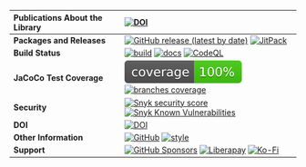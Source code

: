 | __Publications About the Library__ | [![DOI](https://joss.theoj.org/papers/10.21105/joss.02448/status.svg)](https://doi.org/10.21105/joss.02448)                                                                                                                                                                                                                                                                                                                                                                                           |
| :--- |:------------------------------------------------------------------------------------------------------------------------------------------------------------------------------------------------------------------------------------------------------------------------------------------------------------------------------------------------------------------------------------------------------------------------------------------------------------------------------------------------------|
| __Packages and Releases__ | [![GitHub release (latest by date)](https://img.shields.io/github/v/release/lfeagan/distributed-task-manager?logo=GitHub)](https://github.com/lfeagan/distributed-task-manager/releases) [![JitPack](https://jitpack.io/v/lfeagan/distributed-task-manager.svg)](https://jitpack.io/#lfeagan/distributed-task-manager)                                                                                                                                                                                |
| __Build Status__ | [![build](https://github.com/lfeagan/distributed-task-manager/workflows/build/badge.svg)](https://github.com/lfeagan/distributed-task-manger/actions/workflows/build.yml) [![docs](https://github.com/lfeagan/distributed-task-manager/workflows/docs/badge.svg)](https://chips-n-salsa.cicirello.org/api/) [![CodeQL](https://github.com/cicirello/Chips-n-Salsa/actions/workflows/codeql-analysis.yml/badge.svg)](https://github.com/cicirello/Chips-n-Salsa/actions/workflows/codeql-analysis.yml) |
| __JaCoCo Test Coverage__ | [![coverage](https://raw.githubusercontent.com/cicirello/Chips-n-Salsa/badges/jacoco.svg)](https://github.com/cicirello/Chips-n-Salsa/actions/workflows/build.yml) [![branches coverage](https://raw.githubusercontent.com/cicirello/Chips-n-Salsa/badges/branches.svg)](https://github.com/cicirello/Chips-n-Salsa/actions/workflows/build.yml)                                                                                                                                                      |
| __Security__ | [![Snyk security score](https://snyk-widget.herokuapp.com/badge/mvn/org.cicirello/chips-n-salsa/badge.svg)](https://snyk.io/vuln/maven%3Aorg.cicirello%3Achips-n-salsa) [![Snyk Known Vulnerabilities](https://snyk.io/test/github/cicirello/Chips-n-Salsa/badge.svg)](https://snyk.io/test/github/cicirello/Chips-n-Salsa)                                                                                                                                                                           |
| __DOI__ | [![DOI](https://zenodo.org/badge/273074441.svg)](https://zenodo.org/badge/latestdoi/273074441)                                                                                                                                                                                                                                                                                                                                                                                                        |
| __Other Information__ | [![GitHub](https://img.shields.io/github/license/cicirello/Chips-n-Salsa)](https://github.com/cicirello/Chips-n-Salsa/blob/master/LICENSE) [![style](https://img.shields.io/badge/style-Google%20Java%20Style-informational)](https://google.github.io/styleguide/javaguide.html)                                                                                                                                                                                                                     |
| __Support__ | [![GitHub Sponsors](https://img.shields.io/badge/sponsor-30363D?logo=GitHub-Sponsors&logoColor=#EA4AAA)](https://github.com/sponsors/cicirello) [![Liberapay](https://img.shields.io/badge/Liberapay-F6C915?logo=liberapay&logoColor=black)](https://liberapay.com/cicirello) [![Ko-Fi](https://img.shields.io/badge/Ko--fi-F16061?logo=ko-fi&logoColor=white)](https://ko-fi.com/cicirello)                                                                                                          | 